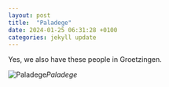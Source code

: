```yaml
---
layout: post
title:  "Paladege"
date: 2024-01-25 06:31:28 +0100
categories: jekyll update
---
```


Yes, we also have these people in Groetzingen.


![Paladege](https://lh3.googleusercontent.com/pw/ABLVV86hT3-EYA1iDjnHlHGN0iVyWpOSlZjKGE0yWuRbtIINNPRNfTY0PRpAulcVnV2PtEToVJasTyt-kfNzpw6PggaGeqc4I34PL_ttpcvS-lSb4ruSo4I=w2400)*Paladege*&nbsp;



[jekyll-docs]: https://jekyllrb.com/docs/home
[jekyll-gh]:   https://github.com/jekyll/jekyll
[jekyll-talk]: https://talk.jekyllrb.com/
